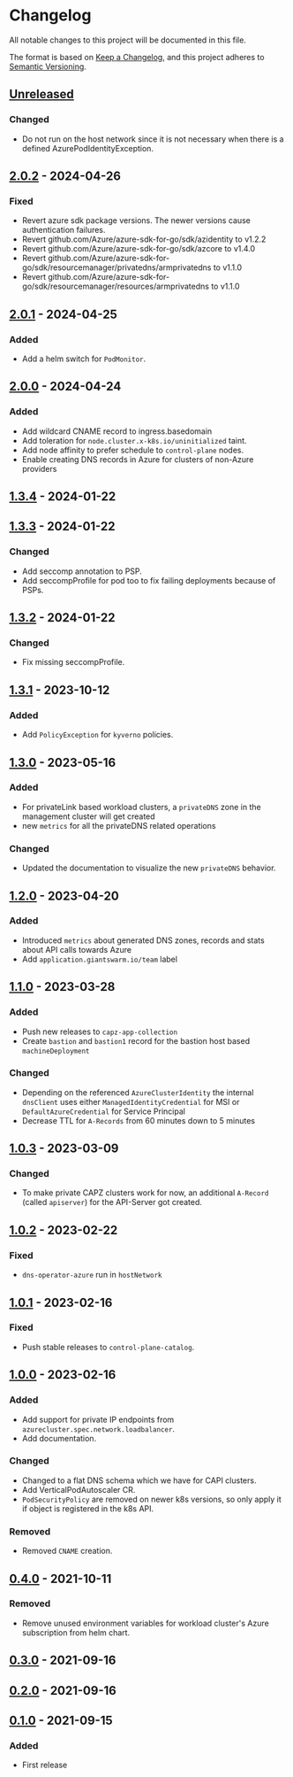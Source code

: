 # Changelog

All notable changes to this project will be documented in this file.

The format is based on [Keep a Changelog](https://keepachangelog.com/en/1.0.0/),
and this project adheres to [Semantic Versioning](https://semver.org/spec/v2.0.0.html).

## [Unreleased]

### Changed

- Do not run on the host network since it is not necessary when there is a defined AzurePodIdentityException.

## [2.0.2] - 2024-04-26

### Fixed

- Revert azure sdk package versions. The newer versions cause authentication failures.
- Revert github.com/Azure/azure-sdk-for-go/sdk/azidentity to v1.2.2
- Revert github.com/Azure/azure-sdk-for-go/sdk/azcore to v1.4.0
- Revert github.com/Azure/azure-sdk-for-go/sdk/resourcemanager/privatedns/armprivatedns to v1.1.0
- Revert github.com/Azure/azure-sdk-for-go/sdk/resourcemanager/resources/armprivatedns to v1.1.0

## [2.0.1] - 2024-04-25

### Added
- Add a helm switch for `PodMonitor`.

## [2.0.0] - 2024-04-24

### Added

- Add wildcard CNAME record to ingress.basedomain
- Add toleration for `node.cluster.x-k8s.io/uninitialized` taint.
- Add node affinity to prefer schedule to `control-plane` nodes.
- Enable creating DNS records in Azure for clusters of non-Azure providers

## [1.3.4] - 2024-01-22

## [1.3.3] - 2024-01-22

### Changed

- Add seccomp annotation to PSP. 
- Add seccompProfile for pod too to fix failing deployments because of PSPs.

## [1.3.2] - 2024-01-22

### Changed

- Fix missing seccompProfile.

## [1.3.1] - 2023-10-12

### Added

- Add `PolicyException` for `kyverno` policies.

## [1.3.0] - 2023-05-16

### Added

- For privateLink based workload clusters, a `privateDNS` zone in the management cluster will get created
- new `metrics` for all the privateDNS related operations

### Changed

- Updated the documentation to visualize the new `privateDNS` behavior.

## [1.2.0] - 2023-04-20

### Added

- Introduced `metrics` about generated DNS zones, records and stats about API calls towards Azure
- Add `application.giantswarm.io/team` label

## [1.1.0] - 2023-03-28

### Added

- Push new releases to `capz-app-collection`
- Create `bastion` and `bastion1` record for the bastion host based `machineDeployment`

### Changed

- Depending on the referenced `AzureClusterIdentity` the internal `dnsClient` uses either `ManagedIdentityCredential` for MSI or `DefaultAzureCredential` for Service Principal
- Decrease TTL for `A-Records` from 60 minutes down to 5 minutes

## [1.0.3] - 2023-03-09

### Changed

- To make private CAPZ clusters work for now, an additional `A-Record` (called `apiserver`) for the API-Server got created.

## [1.0.2] - 2023-02-22

### Fixed

- `dns-operator-azure` run in `hostNetwork`

## [1.0.1] - 2023-02-16

### Fixed

- Push stable releases to `control-plane-catalog`.

## [1.0.0] - 2023-02-16


### Added

- Add support for private IP endpoints from `azurecluster.spec.network.loadbalancer`.
- Add documentation.

### Changed

- Changed to a flat DNS schema which we have for CAPI clusters.
- Add VerticalPodAutoscaler CR.
- `PodSecurityPolicy` are removed on newer k8s versions, so only apply it if object is registered in the k8s API.

### Removed

- Removed `CNAME` creation.

## [0.4.0] - 2021-10-11

### Removed

- Remove unused environment variables for workload cluster's Azure subscription from helm chart.

## [0.3.0] - 2021-09-16

## [0.2.0] - 2021-09-16

## [0.1.0] - 2021-09-15

### Added

- First release

[Unreleased]: https://github.com/giantswarm/dns-operator-azure/compare/v2.0.2...HEAD
[2.0.2]: https://github.com/giantswarm/dns-operator-azure/compare/v2.0.1...v2.0.2
[2.0.1]: https://github.com/giantswarm/dns-operator-azure/compare/v2.0.0...v2.0.1
[2.0.0]: https://github.com/giantswarm/dns-operator-azure/compare/v1.3.4...v2.0.0
[1.3.4]: https://github.com/giantswarm/dns-operator-azure/compare/v1.3.3...v1.3.4
[1.3.3]: https://github.com/giantswarm/dns-operator-azure/compare/v1.3.2...v1.3.3
[1.3.2]: https://github.com/giantswarm/dns-operator-azure/compare/v1.3.1...v1.3.2
[1.3.1]: https://github.com/giantswarm/dns-operator-azure/compare/v1.3.0...v1.3.1
[1.3.0]: https://github.com/giantswarm/dns-operator-azure/compare/v1.2.0...v1.3.0
[1.2.0]: https://github.com/giantswarm/dns-operator-azure/compare/v1.1.0...v1.2.0
[1.1.0]: https://github.com/giantswarm/dns-operator-azure/compare/v1.0.3...v1.1.0
[1.0.3]: https://github.com/giantswarm/dns-operator-azure/compare/v1.0.2...v1.0.3
[1.0.2]: https://github.com/giantswarm/dns-operator-azure/compare/v1.0.1...v1.0.2
[1.0.1]: https://github.com/giantswarm/dns-operator-azure/compare/v1.0.0...v1.0.1
[1.0.0]: https://github.com/giantswarm/dns-operator-azure/compare/v0.4.0...v1.0.0
[0.4.0]: https://github.com/giantswarm/dns-operator-azure/compare/v0.3.0...v0.4.0
[0.3.0]: https://github.com/giantswarm/dns-operator-azure/compare/v0.2.0...v0.3.0
[0.2.0]: https://github.com/giantswarm/dns-operator-azure/compare/v0.1.0...v0.2.0
[0.1.0]: https://github.com/giantswarm/dns-operator-azure/releases/tag/v0.1.0
